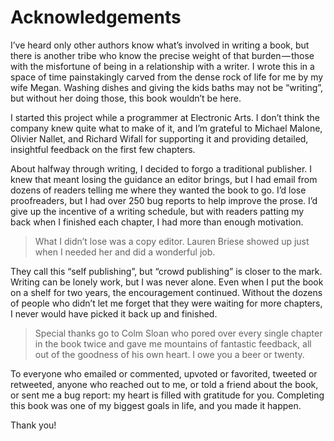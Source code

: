 Acknowledgements
==========================

I’ve heard only other authors know what’s involved in writing a book, but there is another tribe who know the precise weight of that burden — those with the misfortune of being in a relationship with a writer. I wrote this in a space of time painstakingly carved from the dense rock of life for me by my wife Megan. Washing dishes and giving the kids baths may not be “writing”, but without her doing those, this book wouldn’t be here.

I started this project while a programmer at Electronic Arts. I don’t think the company knew quite what to make of it, and I’m grateful to Michael Malone, Olivier Nallet, and Richard Wifall for supporting it and providing detailed, insightful feedback on the first few chapters.

About halfway through writing, I decided to forgo a traditional publisher. I knew that meant losing the guidance an editor brings, but I had email from dozens of readers telling me where they wanted the book to go. I’d lose proofreaders, but I had over 250 bug reports to help improve the prose. I’d give up the incentive of a writing schedule, but with readers patting my back when I finished each chapter, I had more than enough motivation.

> What I didn’t lose was a copy editor. Lauren Briese showed up just when I needed her and did a wonderful job.

They call this “self publishing”, but “crowd publishing” is closer to the mark. Writing can be lonely work, but I was never alone. Even when I put the book on a shelf for two years, the encouragement continued. Without the dozens of people who didn’t let me forget that they were waiting for more chapters, I never would have picked it back up and finished.

> Special thanks go to Colm Sloan who pored over every single chapter in the book twice and gave me mountains of fantastic feedback, all out of the goodness of his own heart. I owe you a beer or twenty.

To everyone who emailed or commented, upvoted or favorited, tweeted or retweeted, anyone who reached out to me, or told a friend about the book, or sent me a bug report: my heart is filled with gratitude for you. Completing this book was one of my biggest goals in life, and you made it happen.

Thank you!